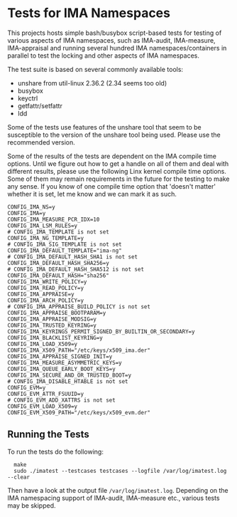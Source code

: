 # Tests for IMA Namespaces

This projects hosts simple bash/busybox script-based tests for testing of various 
aspects of IMA namespaces, such as IMA-audit, IMA-measure, IMA-appraisal and running
several hundred IMA namespaces/containers in parallel to test the locking and other
aspects of IMA namespaces.

The test suite is based on several commonly available tools:
- unshare from util-linux 2.36.2 (2.34 seems too old)
- busybox
- keyctrl
- getfattr/setfattr
- ldd

Some of the tests use features of the unshare tool that seem to be susceptible to the version
of the unshare tool being used. Please use the recommended version.

Some of the results of the tests are dependent on the IMA compile time options. Until we
figure out how to get a handle on all of them and deal with different results, please use
the following Linx kernel compile time options. Some of them may remain requirements in the
future for the testing to make any sense. If you know of one compile time option that
'doesn't matter' whether it is set, let me know and we can mark it as such.

```
CONFIG_IMA_NS=y
CONFIG_IMA=y
CONFIG_IMA_MEASURE_PCR_IDX=10
CONFIG_IMA_LSM_RULES=y
# CONFIG_IMA_TEMPLATE is not set
CONFIG_IMA_NG_TEMPLATE=y
# CONFIG_IMA_SIG_TEMPLATE is not set
CONFIG_IMA_DEFAULT_TEMPLATE="ima-ng"
# CONFIG_IMA_DEFAULT_HASH_SHA1 is not set
CONFIG_IMA_DEFAULT_HASH_SHA256=y
# CONFIG_IMA_DEFAULT_HASH_SHA512 is not set
CONFIG_IMA_DEFAULT_HASH="sha256"
CONFIG_IMA_WRITE_POLICY=y
CONFIG_IMA_READ_POLICY=y
CONFIG_IMA_APPRAISE=y
CONFIG_IMA_ARCH_POLICY=y
# CONFIG_IMA_APPRAISE_BUILD_POLICY is not set
CONFIG_IMA_APPRAISE_BOOTPARAM=y
CONFIG_IMA_APPRAISE_MODSIG=y
CONFIG_IMA_TRUSTED_KEYRING=y
CONFIG_IMA_KEYRINGS_PERMIT_SIGNED_BY_BUILTIN_OR_SECONDARY=y
CONFIG_IMA_BLACKLIST_KEYRING=y
CONFIG_IMA_LOAD_X509=y
CONFIG_IMA_X509_PATH="/etc/keys/x509_ima.der"
CONFIG_IMA_APPRAISE_SIGNED_INIT=y
CONFIG_IMA_MEASURE_ASYMMETRIC_KEYS=y
CONFIG_IMA_QUEUE_EARLY_BOOT_KEYS=y
CONFIG_IMA_SECURE_AND_OR_TRUSTED_BOOT=y
# CONFIG_IMA_DISABLE_HTABLE is not set
CONFIG_EVM=y
CONFIG_EVM_ATTR_FSUUID=y
# CONFIG_EVM_ADD_XATTRS is not set
CONFIG_EVM_LOAD_X509=y
CONFIG_EVM_X509_PATH="/etc/keys/x509_evm.der"
```

## Running the Tests

To run the tests do the following:

```
  make
  sudo ./imatest --testcases testcases --logfile /var/log/imatest.log --clear
```

Then have a look at the output file `/var/log/imatest.log`. Depending on the IMA namespacing
support of IMA-audit, IMA-measure etc., various tests may be skipped.
